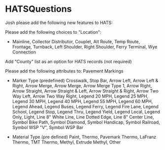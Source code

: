 # HATSQuestions
Josh please add the following new features to HATS:

Please add the following choices to "Location":
- Mainline, Collector Distributor, Couplet, Alt Route, Temp Route, Frontage, Turnback, Left Shoulder, Right Shoulder, Ferry Terminal, Wye Connection

Add "County" list as an option for HATS records (not required)

Please add the following attributes to:
Pavement Markings
- Marker Type (predefined)
Crosswalk, Stop Bar, Arrow Left, Arrow Left & Right, Arrow Merge, Arrow Merge, Arrow Merge Type 1, Arrow Right, Arrow Straight, 
Arrow Straight & Left, Arrow Straight & Right, Arrow Two Way Left, Arrow Two Way Right, Legend 20 MPH, Legend 25 MPH, Legend 30 MPH,
Legend 40 MPH, Legend 55 MPH, Legend 60 MPH, Legend Ahead, Legend Buses, Legend Ferry, Legend Fire Lane, Legend School, Legend Stop,
Legend Thru, Legend Yield, Legend Local, Legend Only, Light, Line 8" White Line, Line Dotted Edge, Line 8" Center Line, 
Symbol Bike Path, Symbol Diamond, Symbol Handicap, Symbol Railroad, Symbol WSP "V", Symbol WSP Bar

- Material Type (pre defined)
Paint, Thermo, Pavemark Thermo, LaFranz Thermo, TMT Thermo, Methyl, Extrude Methyl, Other

